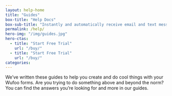 ```yaml
---
layout: help-home
title: "Guides"
box-title: "Help Docs"
box-sub-title: "Instantly and automatically receive email and text message notifications from your users and forms."
permalink: /help/
hero-img: "/img/guides.jpg"
hero-ctas:
  - title: "Start Free Trial"
    url: "/buy/"
  - title: "Start Free Trial"
    url: "/buy/"
categories:
---
```


We’ve written these guides to help you create and do cool things with your Wufoo forms. Are you trying to do something above and beyond the norm? You can find the answers you’re looking for and more in our guides.